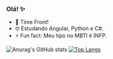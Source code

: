 ### Olá! ✨

- 🔭 Time Front!
- 🤓 Estudando Angular, Python e C#.
- ⚡ Fun fact: Meu tipo no MBTI é INFP.

![Anurag's GitHub stats](https://github-readme-stats.vercel.app/api?username=LeticiaTP&show_icons=true&theme=nightowl)
[![Top Langs](https://github-readme-stats.vercel.app/api/top-langs/?username=LeticiaTP&show_icons=true&theme=nightowl&layout=compact)](https://github.com/anuraghazra/github-readme-stats)

